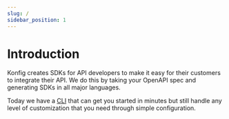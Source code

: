 ```yaml
---
slug: /
sidebar_position: 1
---
```


# Introduction

Konfig creates SDKs for API developers to make it easy for their customers to
integrate their API. We do this by taking your OpenAPI spec and generating SDKs
in all major languages.

Today we have a [CLI](https://www.npmjs.com/package/konfig-cli) that can get you
started in minutes but still handle any level of customization that you need
through simple configuration.
